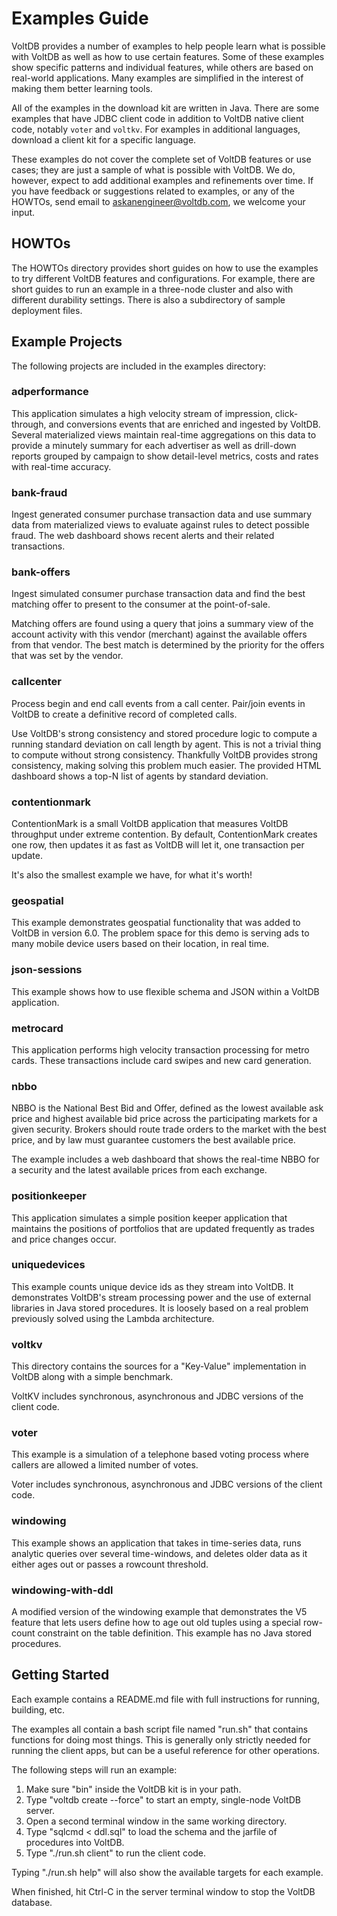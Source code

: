 # Examples Guide

VoltDB provides a number of examples to help people learn what is possible with VoltDB as well as how to use certain features. Some of these examples show specific patterns and individual features, while others are based on real-world applications. Many examples are simplified in the interest of making them better learning tools.

All of the examples in the download kit are written in Java. There are some examples that have JDBC client code in addition to VoltDB native client code, notably `voter` and `voltkv`. For examples in additional languages, download a client kit for a specific language.

These examples do not cover the complete set of VoltDB features or use cases; they are just a sample of what is possible with VoltDB. We do, however, expect to add additional examples and refinements over time. If you have feedback or suggestions related to examples, or any of the HOWTOs, send email to askanengineer@voltdb.com, we welcome your input.


HOWTOs
--------------------------

The HOWTOs directory provides short guides on how to use the examples to try different VoltDB features and configurations. For example, there are short guides to run an example in a three-node cluster and also with different durability settings. There is also a subdirectory of sample deployment files.


Example Projects
--------------------------

The following projects are included in the examples directory:

### adperformance ###

This application simulates a high velocity stream of impression, click-through, and conversions events that are enriched and ingested by VoltDB. Several materialized views maintain real-time aggregations on this data to provide a minutely summary for each advertiser as well as drill-down reports grouped by campaign to show detail-level metrics, costs and rates with real-time accuracy.

### bank-fraud ###

Ingest generated consumer purchase transaction data and use summary data from materialized views to evaluate against rules to detect possible fraud. The web dashboard shows recent alerts and their related transactions.

### bank-offers ###

Ingest simulated consumer purchase transaction data and find the best matching offer to present to the consumer at the point-of-sale.

Matching offers are found using a query that joins a summary view of the account activity with this vendor (merchant) against the available offers from that vendor.  The best match is determined by the priority for the offers that was set by the vendor.

### callcenter ###

Process begin and end call events from a call center. Pair/join events in VoltDB to create a definitive record of completed calls.

Use VoltDB's strong consistency and stored procedure logic to compute a running standard deviation on call length by agent. This is not a trivial thing to compute without strong consistency.  Thankfully VoltDB provides strong consistency, making solving this problem much easier. The provided HTML dashboard shows a top-N list of agents by standard deviation.

### contentionmark ###
  
ContentionMark is a small VoltDB application that measures VoltDB throughput under extreme contention. By default, ContentionMark creates one row, then updates it as fast as VoltDB will let it, one transaction per update.

It's also the smallest example we have, for what it's worth!

### geospatial ###

This example demonstrates geospatial functionality that was added to VoltDB in version 6.0.  The problem space for this demo is serving ads to many mobile device users based on their location, in real time.

### json-sessions ####

This example shows how to use flexible schema and JSON within a VoltDB application.

### metrocard ###

This application performs high velocity transaction processing for metro cards.  These transactions include card swipes and new card generation.

### nbbo ###

NBBO is the National Best Bid and Offer, defined as the lowest available ask price and highest available bid price across the participating markets for a given security.  Brokers should route trade orders to the market with the best price, and by law must guarantee customers the best available price.

The example includes a web dashboard that shows the real-time NBBO for a security and the latest available prices from each exchange. 

### positionkeeper ###

This application simulates a simple position keeper application that maintains the positions of portfolios that are updated frequently as trades and price changes occur.

### uniquedevices ###

This example counts unique device ids as they stream into VoltDB. It demonstrates VoltDB's stream processing power and the use of external libraries in Java stored procedures. It is loosely based on a real problem previously solved using the Lambda architecture.

### voltkv ###

This directory contains the sources for a "Key-Value" implementation in VoltDB along with a simple benchmark.

VoltKV includes synchronous, asynchronous and JDBC versions of the client code.

### voter ###
This example is a simulation of a telephone based voting process where callers are allowed a limited number of votes.
  
Voter includes synchronous, asynchronous and JDBC versions of the client code.

### windowing ###

This example shows an application that takes in time-series data, runs analytic queries over several time-windows, and deletes older data as it either ages out or passes a rowcount threshold.
  
### windowing-with-ddl ###

A modified version of the windowing example that demonstrates the V5 feature that lets users define how to age out old tuples using a special row-count constraint on the table definition.  This example has no Java stored procedures.


Getting Started
--------------------------

Each example contains a README.md file with full instructions for running, building, etc.

The examples all contain a bash script file named "run.sh" that contains functions for doing most things. This is generally only strictly needed for running the client apps, but can be a useful reference for other operations.

The following steps will run an example:

1. Make sure "bin" inside the VoltDB kit is in your path.
2. Type "voltdb create --force" to start an empty, single-node VoltDB server.
3. Open a second terminal window in the same working directory.
4. Type "sqlcmd < ddl.sql" to load the schema and the jarfile of procedures into VoltDB.
5. Type "./run.sh client" to run the client code.

Typing "./run.sh help" will also show the available targets for each example.

When finished, hit Ctrl-C in the server terminal window to stop the VoltDB database.


